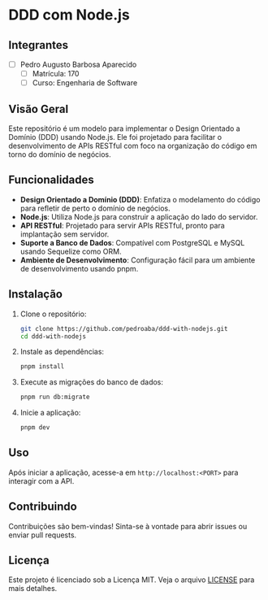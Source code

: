 # DDD com Node.js

## Integrantes

- [ ] Pedro Augusto Barbosa Aparecido
    - [ ] Matrícula: 170
    - [ ] Curso: Engenharia de Software

## Visão Geral

Este repositório é um modelo para implementar o Design Orientado a Domínio (DDD) usando Node.js. Ele foi projetado para
facilitar o desenvolvimento de APIs RESTful com foco na organização do código em torno do domínio de negócios.

## Funcionalidades

- **Design Orientado a Domínio (DDD)**: Enfatiza o modelamento do código para refletir de perto o domínio de negócios.
- **Node.js**: Utiliza Node.js para construir a aplicação do lado do servidor.
- **API RESTful**: Projetado para servir APIs RESTful, pronto para implantação sem servidor.
- **Suporte a Banco de Dados**: Compatível com PostgreSQL e MySQL usando Sequelize como ORM.
- **Ambiente de Desenvolvimento**: Configuração fácil para um ambiente de desenvolvimento usando pnpm.

## Instalação

1. Clone o repositório:
   ```bash
   git clone https://github.com/pedroaba/ddd-with-nodejs.git
   cd ddd-with-nodejs
   ```

2. Instale as dependências:
   ```bash
   pnpm install
   ```

3. Execute as migrações do banco de dados:
   ```bash
   pnpm run db:migrate
   ```

4. Inicie a aplicação:
   ```bash
   pnpm dev
   ```

## Uso

Após iniciar a aplicação, acesse-a em `http://localhost:<PORT>` para interagir com a API.

## Contribuindo

Contribuições são bem-vindas! Sinta-se à vontade para abrir issues ou enviar pull requests.

## Licença

Este projeto é licenciado sob a Licença MIT. Veja o arquivo [LICENSE](LICENSE) para mais detalhes.
